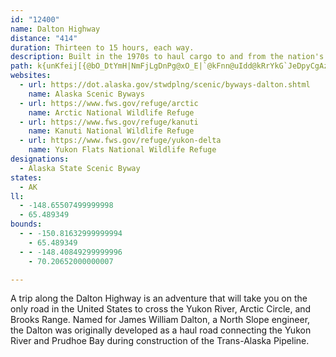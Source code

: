 ```yaml
---
id: "12400"
name: Dalton Highway
distance: "414"
duration: Thirteen to 15 hours, each way.
description: Built in the 1970s to haul cargo to and from the nation's largest oil field, the James Dalton highway was only opened for public use in 1994. The Dalton was recognized as an Alaska State Scenic Byway in 1998 for its spectacular scenery.
path: k{unKfeij[{@bO_DtYmH|NmFjLgDnPg@xO_E|`@kFnn@uIdd@kRrYkG`JeDpyCgAzj@AfJTpRDpLGvIY~Jy@rOeAtS_@|EQxCGvEDjCd@fDf@nCx@~BdBhEdAxDhAjC|AdEt@rDv@~FRxKv@jI`BxW~Dle@~BvZKzKQtIGhIc@lGgA`DuApAuBd@uCPg@P_A~@m@bBkJjTgLfUgElFgDvAcOdAgCDqCrBgDtAmEnGuDfOeH`WoIba@x@`HlAhGdAtEx@|CrAdCtApApCtAzB|BpAnD^`FM`H_BjJgC`IsFjUgBbH_CjKeA~GsCl_@wAhOuAdSkBbQUdIyDre@yBjTmA`JkBxF_AjA_BbAuGdCqEx@qGa@eI\sLxMiCnDkDdDcGnJkAp@sD`HyCzIgBlHmAxHaK`bA_AdIk@lDuAzCsIlH{Y|RmC`CuAtCcB`FcCxNeCvJaFxMyIhS_DhF{FjO_DjJYfBGdE}@lJ}@rEw@fC{@dA_HlFsAf@kANaAEy@U_As@wByD_BoBuAiAw@[_ABwBn@sCfByGfHqDhDiAzA_BhEcCbH{I|]ob@~|A}AzEgA|AaAx@iCNsAx@mBzCmA`F{AlJw@`NElFExKXlHv@fJr@xHz@`LAlHJvRl@dXJfLJvWKnHCbDU|CsC~OiBzKiDrW]jEEnD?|FVrFvBdV|Cf`@d@tOJbK?xDDzEZ~Dv@hGf@vK\fORrLZjJdC~`@lIt~A~ArTZ`L?nM[lK{Bf`@[|HcBxTiA~GoAdGsA`FmCxNiCtIcHn[sDhM_DbGoDrDeHrFwXjWoFxE_D`A_Ce@yBgB}IqXiDiIiEwNsFwMeDkJmD{IuAmB_DaAmIbB{ElBaNpEcMzE}d@jOcHwKeBiDyAmE{D}UqBiEmEuGaCgFyDmJqAkHoAmKW_H{A}PcBoH}DaDyCeDkAiFoCoIqCgJsCwNa@eG]mJeBwLuBaRyCcKsCoDqBcCoDQeDjAyClD{DhIkEvEiNnI_EZiFDaDgBgIWsGyBmFm@uIjC_HnG}PtI_^bRqB`BoBvDwBhHmEtTY~J_@fTfChqApA`_@`An_@d@xa@aD~MsB|GsBxF}C`HsCvDgCfByBVoCrBmC|AqBb@aCbAkAr@aB\_BhAaG|S{Ij\_DnJyAnDaAfBeAb@eAEqAs@sCoCkJeMqHkIsDgFiN{QyBeBoE_EgVyL{OeGg@Iy@B_BfB{@jBeKlf@iTdkAqVrvAiNz{@cPrpAsJxbAwNj~AqChWaDh_@g@~D]tAk@~@i@t@y@T{RQS\i@zAaBtGaB`L_L|o@oKdp@iMtt@yDhSm@|Dm@dIC`DR|Cr@jD|BrEbPdZtIdJlElHp@tBXjD?jES~BkCfRsElWgAdI}AxLiAfHe@bESvHF~Xx@db@x@re@LlS[p^sAhr@yA`b@YhSy@pLk@vFy@rFkBrJgBnGaBfFqBpE{B`DsBxByB|AyB~@_B`@mBBgEs@mL_HmNwGcGmDmDgBmI{CgOaDyFo@iAVmAtA}@zAm@zBk@zCUbDCbIVdI^fGx@`RnAzQb@`Lt@|KPnHF~GM|D[bEi@hDiPvq@wSzz@oKxd@YrCIxB?vBHfBpMnq@^nCPxD_@~JwAvXgA`Ks@`JMhRyApLwBhCaDt@aFkEgJmFuJkJuNuKqEsAwD`BqB|G{p@tqCgH~XgCxAkBa@_CyBuBsGgCcFkBoGoKoYwFuMeQme@wC{CoDbA}TtMqE~Fy@fJgF`dA{@zDmDTwErBcD]sBPqFnAs@j@aFxSm@fDsFvXaInc@EpFxGzl@zLdr@bRxiATvKsAzW_BfKgAlCsEBcJpCsDxBsFpLeF~FmEnCsCn@{CxBgFxKsBfB{B}@sC}F_D}OeDuRaFwS_EsH{DkFmDiByA\_CbDoCvFsLzWcRdg@cW`o@wUfj@yFdB{AEkBxXqBvD{BrBkDnB{Df@aEx@?zYmHfS_HtS}h@hyAyA~KNbLxG`a@pUh[|Bhd@bCv\jIvoAtE|XnJp\pCzRXfHgCz]kAhK?hQdE`q@rC~]NvNGrJoK`y@yFvb@{f@`}DiNjiAsE`OmVlk@}Y`q@cN|\{Nna@iApPXxSlA`q@eCre@eArPAlQFpd@\hv@TnU_@bQuBfP_F~Sk@~D}KvZ{HdXgKj`@aCvEqFjD{G^sAnAaDbAwDzK_A`FiHpOaFtAyGoGiGeNaHwM_h@ay@o[_e@oH{HoJqBaHpDeH|KuCrMiDlT}A`TsK`|@iLt|@gWpr@oNx]{GxUcJbd@cAvAuD|ImJxKmMlXcMz^aIxa@qb@vuBuQt`AwPrw@iVvz@w{@jjCuC~M_Fv\{B`PiB~O{DfVaJzp@{OzkAwOjiAiWhnBa@dEsJjZy]l~@wB|GoBfP_CbWyD|\mAjNqBzQM~MaA|IiBv^o@~Sw@`H}N~~@kBdMgDlHydAtvAuTdp@qa@`i@y_@vb@_CpTrAli@mDdcAwM~s@}@f_@uEba@aEfHuLhM_Gn[eCve@wPz]oSxYwVxWuLpVwZnh@iQ`f@c]p|AoLhYkWd\{WhYe\pf@ee@``AmWdSegAdg@whApZk`@~JsCHcC_BsKyLor@}n@on@}i@aH?uuA`}Aen@nFglApJ}`BfpAu]ra@{cA|~AiD`GiQ~UsFtGkFtBgIc@kMl@k[|L}~Atg@aFjD}EjGiGnGsKbOoPxRcL`PsHvLmEjOaHjRuK~_@aP`e@c]ncA_\|cA{O`i@iLb]uKpZoOzc@gGvWmDdW_BdNgAbFyApFsDfFaCpAmKIsGdBeIvKgH|HwKdRcTbYq}@dqAmErJwXnr@{JvZ_DxD{EpDsGbBgGpCkGhIkuC~mFyf@r{@wDrCyZhF}R|DmSvEaCtCsDdIgD`JyF~OgGjTcLzYyOvd@kMz]uRfd@sMlXyR|e@_LrVoF~F_KjEoIp@yDt@aIp@_Gm@e[fe@iT`PskCp~FsIvRuR~_@}FdGmEf@iPkC}VyCyJfK{JfZw^`xAiSz{@s_@n_BwbCx`JsN|d@eQh\w[bl@aE~DwZd]c~@v~@kYhOaNpO_]|X}Yt\{HlLkCfJ_ExSgArRWzGaBf[yC|U{AvN{DvRsn@ljAeJvUoAfC}Xhe@w[nn@gN`Vgg@r`Ae_@bx@e\bv@e_@ndAwTps@oq@bmB{O`a@_BnAcLnKaNxJgRhMgMvKa_@le@gUl_@oKnM}Q`PgJbBoJuFo`@ih@wK{I{DgFoCqIuEyUoUw|AiF}IuRqk@kE}MaH}ZaCqYeAqVqOu_B{PsmB{EgZeC}DsCo@gQmHqu@yUgEqEeBiMuAwPyCqw@gMy\gh@amAmC_AgLHaMdAgGm@yDqCaG}EiLeLchBsuA}QsOaJmEaNDkPWsEn@}BdBwLlN}Br@aAH{AC_DaBmG_C{Mm@mAc@aAoAkDoF{BqFsD{AeFu@sFTuDuAkCmBaCmDkCmBuDwA{Jm@yJ~DaGfFeExHsClHuFvFsDb@aCaAeI}FoGsJgPqZaBe@yA`@_BtAs@zBwB`W}BhUwAdCsAhAgI`DgIb@yEg@uC}CgBuCiBmF{CaHeBy@iFv@aDfFkG`PwOl^wDzGsE~GuB~A{EZ_DoBgCyCsC}EgDwEmD_HcFoLkI{KgTPo~A|Cm@b@{AhCkCnGeBxFsApHg@pKpAf_@LtPk@|Q_CrZoHbp@sD`RyBlDgCrBsCs@_CgBgByDkBuHmBkReCoSuBoIkDsHu@{CiFeKoBsFm@aDq@{GJuEd@oKf@yTa@wDy@_EuAeE{B_D{BZeCfFyAbI}s@bsCoJfN}KrB}HJq|@oiAmQeT}Jy@{TxKcKrBmH{Aw_@mJ}LqE_MwFm|@kd@mD}JeBiGkAgJeAkGiBsFeAaBeBaAuBDmGjEsM~LgD`BmBKaEuA}C{CoMaXsi@qpAcTys@iFwl@yE_aAkBq]cIur@sFw^aCsRqBmJkCcIuBgF_K_K{FqI{E_L_BkG_C{KoNmt@oQu|@{AaFwA{D{CoG_EiG}Wq^eRqTaw@sy@aN{OaCkFmCcIgQom@yBoGmB_CgEeDgMoLeCeDyAmCiBuEeBkGgFqNgByD_D}DwWwZuT}d@e_@y~@gMk`@mAkKBoLnAsk@v@yRMsYoDkUwGcQuu@ieA{Nkd@iKuj@sKyg@aGwRaO}VizB_~BsJkAkVDgJsEgJwKmJoKcJ{KgFoSoNob@}\a_AyD{Q{Fye@aEc_@qDk^oGud@{Iqi@cdBioFs_@wiAoKuSmJaScNuSefA_vAyM_S{B}AyCQsB?aEdEgEvIyMpViF`JgDpCsDkAaPmLsF{C_ESsCvAcBjC{c@tz@_PtXgg@|j@w[l]aThWiGpJiZdr@uElNkCvNg@fHi@|MuBvQ_B`MeBnGgBhCsBzAmFlA}VcB_Cl@{DjCmGvIgIlK_GhFoCp@{MKi]@k`@eCwQc@oNl@cKg@eOl@gXiEqNiAcPmBuNcD{HwA{EyCaMyJoEaCeIuC{GzA}RfCiQnCqXnIeIl@cS~@sErFsInG_A|AcP~Kkd@rV_YdKcPxG}S}@oMGsIxEoH?gHwCkBqCk^cl@keAciBmIaToCyO_DkR_@kWsB_^aFk\mNuh@wRag@cNo_@uWul@cOsYgOmLwQiUiQsU}Xa\}ZkRmc@wRmQeSaFaNcJqc@wFgo@iFqn@aEk\mI{XmFiLyGcK{M{EiPuBuPmG{K}GcVeLcKiWyIi]yHk^A?wZgsByA{GqAoEy@iBoCsHmFiMaBkCwBeCiEaBeJs@m[uIcFy@cVdCoJh@gC?gBi@uOiWeFuIgMyWuHqGiq@K_d@xDalBfk@eK{Cih@mc@cYcUoJsPgL{O{t@km@g_@aZgNeLgDmAe]qHkBiAgh@se@aMuLgFyEaBkAsEiBgH_AkFa@o@l@iDuAaE_CwR}H}MzC_HoEeAMsBkB{MgTaFaHk]yYmIeGuFwEgGiI{p@yfAsc@w\}TqZcVac@}[wU{QqJ{L}DaNXqSxEgQ}EcLuIgHy@gRm@wHBaLvKgFhI_IfDgDNaFiGuEi@_FsKgF}Hc\}r@aHqNaGsPaf@{`BsFuWmEk\qI_{@qFkxAu@{LaAgD{AoI_Nag@mCuQoB{]_Aum@yAoW]wRa@_]_@}`@FaOd@ue@{@sc@cBwq@uDaa@iOsbAiZ_yAsAoG{EwXkGc[cJwh@mKsg@oHe_@yGwXuZykAcCmHeDwFgDmHyHyHgDkCw^sWcJeAsEb@iIiEmOgNsKcDkMgQkEgCoNoQqCwDuEmF_G_CoCmBeEkAuDnByGhGkQnK}~@re@sc@zGkFWgEkCuEiM_FqL{Sqi@eZ{s@wR{^eDwEuNgLyb@{Z_CaDoJ{ImK{QcKyNyPiWkMsU_Q_d@_Om[u]ss@mImFkHoBaSm@edAmKeF|@}JrJgGzMqRrXmM~CuHm@cEeEok@s`Aq_@ak@cVub@iKyPaHiI_EgHkBoGoE}UyBePoIyk@aKit@mD_Xi^abBuHyk@iFqQqGaGsJsBeVsBaL_B{HkBuGfCyDtIgJ|TyItQ}GvJ{PvImr@zb@qn@v^gOnIoSxDii@xFq_@pJgRtK_`@nQcL~FmLpNaLbH_]~Nk~@xa@_M|HcJfD_GtC}MrF}QhK{PfHoQlGaP{@gM|AgChA_EjCcLfNoRnOcR~M{S|S}q@loAm^tn@ie@rw@cXri@cRtZiL`DiTpKy\hKsf@rRqa@rQuO~DiIUuUiKaFTyKvAyVjBgGqBmG{I{KsXgJySaJ_EmNdSaC~EmFrBmBhBsChGeCzI_EjEmF`BwHZmK?{JkBoLy@yxB_Yy`@_E}zAcX{HW_a@fF}z@jNmdAfd@sF|@mDmDuPuUyByD{FgIyFgJaCyHkCiLyB}LaBmM}@kMYqJSeMa@qGqAgHyCwH{GuMiLgRgNi^wTm`@aGgL{LuOuXa[sEcDcKeDkJ_Cue@yJkWqHwa@wM{KiImDqCyJm@iFf@qSsCsO}AkDEuC_A{HqJaNuRgh@yaAizAkwCeZqj@aLmW_a@g}@y@aBeE}XyB{j@yBux@uBgi@yK_o@wHqb@eCeQy@oQX{`@e@}NuD}P_KiY{Io]yCmF}RkEuHpAsHbBmCwAgDqLsFa^{Ei]gHe\yGgSmOeWogAceAuUqXmHsPe[qtAcSgu@wTgq@oUyi@sKoQoIoGgMeNaK{e@oMs[mKyJuImYuHsFeGkGqM|GoVfWeJ|IoED{Ma^aQ_j@oIo^gF}AkDkBuEsFsE}WyGabA{@kl@{Hav@sEqSeHqDoOeE{FcKuDiSwA}VPcf@dB{[tHcWhLi_@rDyS^aR_@oSsEuM{HoC{Nr]aJ~@_Y}GoS{Kao@qLs[{Y{^|CkQdKwUdLiQaN_ReTkRge@cZ{Wcx@?}z@siBkWnDuR~QoS~MwHyEkIcOcMuNmGsCgHc@{m@d^iv@jq@iSf`@iOnEam@kKe_@aPce@mj@sYie@mf@ybAgm@yv@gRat@yQqu@oc@c\sZgJgUaDkl@wOu_A_h@mj@_Rof@zUegAut@se@yu@i[_h@se@cOslA}cAkQRsKnEcr@pPobAfPq_AfB{ExDcI|GsKdLcTdZmj@xw@kXl_@mK~OsDhHgDtIyCxLuBlJwBpLmBdOmBzM_CvNaBtGsB|CkCdDyCvC{DDcd@cQuAEaBv@u\db@{AzAgAj@}@Nu@?cAWcFiC}AW{@HkAh@keApcAeB`DiBvEkhArfEuQnr@_Vr|@au@r_C{IpXgBjEiB|A_Bp@}A\aMhA_uDl`@}y@x`Aw~@vT{Mh`@yBrCoCf@yLsBuCZ{o@r]wCrFaD`JmCbIqBjCu`@rVq_@hUmGbCaKrBmFjEgE~FcOz\mIxLwQpPmJ~JqDfFyBbG}CbMkBrC_tArt@eVn]aMfWwU`c@m]pf@mj@ne@w`@_KuLwLyBuIsA{P_@m]d@qTx@qZ?ac@mCaZqD_R}IgZaJkXuMqd@wIy]gEaXmCka@gC{]qAc_@oJ_jOdD}tArBwZzKgpCxDir@rAs_@Kwf@gCo]}jDasUw{@sfJ{h@isFkAsU[kTKo{Aj@}`@zD{dAGiRuAkMoBqHgj@usAgoAkkC_BwCmB_Hom@opCqAsHi|@ctHiFce@yA_KsHyq@mAqJwAwJiAcHsAmHwBeKkBwHcC{IeDwJur@epBgBaFsCwGasAumCqB{EoFiQsB_GqBsDeBkCcEsDeFaIoi@agAgKgTq_@uaAmD}Fy@{@iPmPoIkJiW_XsNmNci@}j@sGaFwXyQwDmD{BmDcTe`@{BuFwCcMmC_NeDkOoA{EeBiEmAaCmBcCkCyBmAi@mAUeCIoYfDu`@`FkIfBgEdAqRrJoWvNyAPoHQkICkJ]c]i@_Hc@aGCaGPoEvByCxBiy@hdAaOzQuIvJgIdKyGvJ}E~JmM|ZgDpHkC|E{OtXcMtUme@nz@wChDmBtAiCp@eCImQ{AmZsBav@_GgBu@qB_BgBoB_CaDuB{E_B{EeAaE_AsEgA_GyAkLsBkQgAyHqA_HsAkGmDwKeD}HaBuC_CuCgByA_C{AmBs@_Ca@sCDoHx@mr@vJoJbB_EbC_CpCmBnCkBrDgBbEcLt[kAzCmDxGyApBuAtAiZfV}TdRc]lXmBnAgDfBaCx@}El@cGRiZo@kB]{BcAqBqAuByBmBcCqAsBgDgHsMwVyf@eaAcDuFsFwHmDwDqa@a\wKoKwD{E{FoJaGwLeo@isAiNeZ{CiGyBoDeB}BgBmB_CmBmBq@k[kFye@hAsEa@gp@lg@iKxLmH~JoKdXoPnx@_FnRgCpE{DDqEqAmEyBqLeHcRaNmQkUoO}VeHoH_SgZ_KsJsEiC_WeIc[sLqRuGmMuEiNkGkSsFyJtDoGxGsHzMoVb_@mGzEuIOeIiDePsEcd@_QiIqCuEtAwXdd@yM|Tk^zg@{d@vs@k]bn@yGlDoJoA{R_Gm`@aJwmA{Y{KyBkIoC_MiCcSiHsLuK{p@ej@_UkNaJeA_L`BkKxFgg@`a@gQjI{XoCqRwAgJmDiPaPqVi^cXy\gQuZwLgPsL}Pig@}u@a[}b@{]wh@uS}[cKwLur@iU_k@mTisAuf@cV{JuTy@c\|AonArDuIy@gIgBuHeGaNoMyEuGyHcJwJeJaMcO{u@y{@oLuReJeQwI{R{JwSsQy]gHgP}JgNeIwHcMgJyKgD}FqAmOr@cSpCim@bHkJrDcBhAsDlFsK~SgLzSaGzMgDpKkBjL{AdRqAxNsA~P_EbScDlKsFbFiJl@mKPoVvBaf@zAaMdAcXRoK}CuMuKuOcKaQsLc^{Su[qPk\oOmI{KgReS}OmSsm@mc@aKuEuJoFgDwAmNsEgCkCgCoFeBmKaBsNy@kIqBeVsB{TmGur@{Ecg@{DcQsHsPsBgJwAgFsAcQa@}V_AuWkAuT{BiLgH{ZkFkTsBuN{DmMgEoKuQcQcSmTiPaRyMwLcGwRiT}p@sG{UgC{TeGys@}Eqq@_De`@gHa_AgN}oBoDyQ_HoJ{M_Ic_Akg@}i@cc@u_C`nAklArk@opBtbAkhBziAurA~hA__Al`Amo@jl@y_@z`@kTvR}[bHee@xH_qCfoBguFbeHgk@fLk^hCaJzEmHO_GPwo@vTmr@m@eaBbCe_AdGeZkKuw@}rAqfAmDiqA|F_l@tO{uDftCwZvTuUjgAiP|\uo@`cAgHfLuFpJkFdFiInBcYlBg_@tCiRjAcCEiNyDoRcI_CHiEb@slA`PiK|Ec}@vo@gmAj{@mk@`a@uj@ha@_gAzv@yAr@eBPsBi@yBqAug@sk@mqAexA_j@_o@ml@kp@aHoKsb@a}@k[wd@e`@gl@iJoLkBgByAm@}HmBeDa@mBD_Cc@aNiKoRoQkYwXeCiDyGsMkTed@cr@_vAiTsd@gJkPeGcGeJkIoc@_b@g[}XyBoCsBmDkDuHiS_y@mEkPuD_K_DoEmFoE{FuDyGcAoIZ_Ds@_CkCaMcUgBsByBcA{FM{GJcCKiBiAyOsNaa@_^aCgD_I}Twe@{wA_^eeAmkAenDiDkJaOyTu[uf@kwBc`EuMi_@cZ}}@iHuQgTih@cOo]{FoMmC{GwCqE{BcC{RwIcVuHcq@yRmFyBwCwAaH{ImHgLgKuPiR}Yg]mj@sc@ir@az@_sAiNiS{DyHwCuCuC]iPpCmHlBgFx@wf@gHuf@qIkCuA{BsDsn@acBuCkIkA_Cu@cC_BgBeFoHuD_CkF}@oCHoU~DmDhAqBYmBc@sA}@aByAcYm_@eC{CiJkMqAwBa@iBe@gDKsDAks@KwJSmEk@oEk@iCu@aBw@u@{@WoAXiHbEgAtA_@tAYlCQjDkBtk@{@zV_@zGk@bFs@zE}R|aAmDzP
websites:
  - url: https://dot.alaska.gov/stwdplng/scenic/byways-dalton.shtml
    name: Alaska Scenic Byways
  - url: https://www.fws.gov/refuge/arctic
    name: Arctic National Wildlife Refuge
  - url: https://www.fws.gov/refuge/kanuti
    name: Kanuti National Wildlife Refuge
  - url: https://www.fws.gov/refuge/yukon-delta
    name: Yukon Flats National Wildlife Refuge
designations:
  - Alaska State Scenic Byway
states:
  - AK
ll:
  - -148.65507499999998
  - 65.489349
bounds:
  - - -150.81632999999994
    - 65.489349
  - - -148.40849299999996
    - 70.20652000000007

---
```


A trip along the Dalton Highway is an adventure that will take you on the only road in the United States to cross the Yukon River, Arctic Circle, and Brooks Range. Named for James William Dalton, a North Slope engineer, the Dalton was originally developed as a haul road connecting the Yukon River and Prudhoe Bay during construction of the Trans-Alaska Pipeline.
